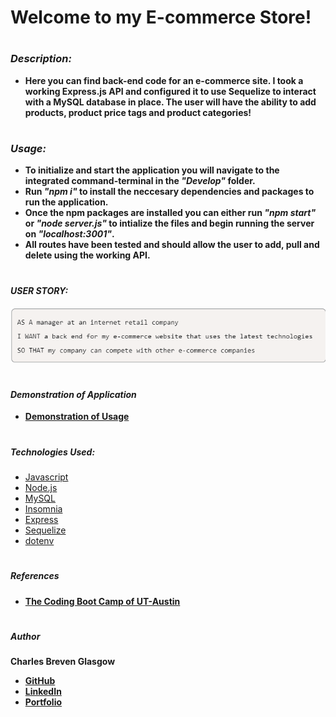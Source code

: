 # **Welcome to my E-commerce Store!**

#

### *Description:*

- **Here you can find back-end code for an e-commerce site. I took a working Express.js API and configured it to use Sequelize to interact with a MySQL database in place. The user will have the ability to add products, product price tags and product categories!**

#

### *Usage:*

- **To initialize and start the application you will navigate to the integrated command-terminal in the *"Develop"* folder.**
- **Run *"npm i"* to install the neccesary dependencies and packages to run the application.**
- **Once the npm packages are installed you can either run *"npm start"* or *"node server.js"* to intialize the files and begin running the server on *"localhost:3001"*.**
- **All routes have been tested and should allow the user to add, pull and delete using the working API.**

#

#### *USER STORY:*

![User Story](./Develop/img/m13userstory.png)

#

#### *Demonstration of Application*

- **[Demonstration of Usage](https://drive.google.com/file/d/1BlppFvI06C8rx1CE8BWJmpqpZKbjZ-cm/view)**

#

##### *Technologies Used:*


* [Javascript](https://www.javascript.com/)
* [Node.js](https://nodejs.org/en/)
* [MySQL](https://www.mysql.com/)
* [Insomnia](https://insomnia.rest/products/insomnia)
* [Express](https://expressjs.com/)
* [Sequelize](https://sequelize.org/)
* [dotenv](https://www.npmjs.com/package/dotenv)

#

##### *References*

- **[The Coding Boot Camp of UT-Austin](https://techbootcamps.utexas.edu/coding/)**

#

##### *Author*

**Charles Breven Glasgow**

- **[GitHub](https://github.com/Brevenn)**
- **[LinkedIn](https://www.linkedin.com/in/charles-glasgow-7b07a41a3/)**
- **[Portfolio](https://brevenn.github.io/Portfolio-Full-Stack/)**

#